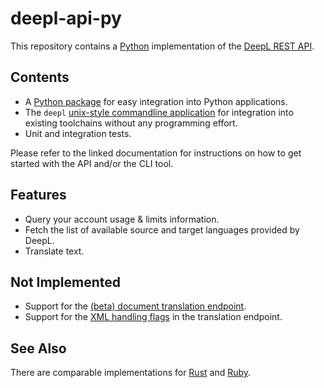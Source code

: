 # deepl-api-py

This repository contains a [Python](https://www.python.org/) implementation of the [DeepL REST API](https://www.deepl.com/docs-api/).

## Contents

- A [Python package](https://mgruner.github.io/deepl-api-py-docs/deepl_api/index.html) for easy integration into Python applications.
- The `deepl` [unix-style commandline application](https://mgruner.github.io/deepl-api-py-docs/deepl_api/cli.html) for integration into existing toolchains without any programming effort.
- Unit and integration tests.

Please refer to the linked documentation for instructions on how to get started with the API and/or the CLI tool.

## Features

- Query your account usage & limits information.
- Fetch the list of available source and target languages provided by DeepL.
- Translate text.

## Not Implemented

- Support for the [(beta) document translation endpoint](https://www.deepl.com/docs-api/translating-documents/).
- Support for the [XML handling flags](https://www.deepl.com/docs-api/translating-text/) in the translation endpoint.

## See Also

There are comparable implementations for [Rust](https://github.com/mgruner/deepl-api-rs) and [Ruby](https://github.com/mgruner/deepl-api-rb).
